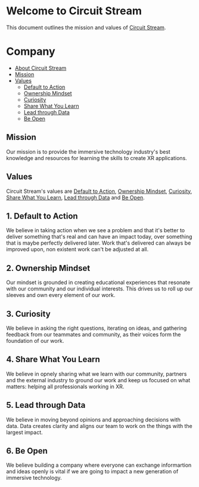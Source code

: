 # Welcome to Circuit Stream

This document outlines the mission and values of [Circuit Stream](https://circuitstream.com/).

# Company

- [About Circuit Stream](url)
- [Mission](#mission)
- [Values](#values)
  - [Default to Action](#value_a)
  - [Ownership Mindset](#value_b)
  - [Curiosity](#value_c)
  - [Share What You Learn](#value_d)
  - [Lead through Data](#value_e)
  - [Be Open](#value_f)

## <a name="mission"></a>Mission

Our mission is to provide the immersive technology industry's best knowledge and resources for learning the skills to create XR applications.

## <a name="values"></a>Values

Circuit Stream's values are [Default to Action](#value_a), [Ownership Mindset](#value_b), [Curiosity](#value_c), [Share What You Learn](#value_d), [Lead through Data](#value_e) and [Be Open](#values_f).

## <a name="value_a"></a>1. Default to Action

We believe in taking action when we see a problem and that it's better to deliver something that's real and can have an impact today, over something that is maybe perfectly delivered later. Work that's delivered can always be improved upon, non existent work can't be adjusted at all. 

## <a name="value_b"></a>2. Ownership Mindset

Our mindset is grounded in creating educational experiences that resonate with our community and our individual interests. This drives us to roll up our sleeves and own every element of our work.

## <a name="value_c"></a>3. Curiosity

We believe in asking the right questions, iterating on ideas, and gathering feedback from our teammates and community, as their voices form the foundation of our work.

## <a name="value_d"></a>4. Share What You Learn

We believe in opnely sharing what we learn with our community, partners and the external industry to ground our work and keep us focused on what matters: helping all professionals working in XR.

## <a name="value_e"></a>5. Lead through Data

We believe in moving beyond opinions and approaching decisions with data. Data creates clarity and aligns our team to work on the things with the largest impact.

## <a name="value_f"></a>6. Be Open

We believe building a company where everyone can exchange informartion and ideas openly is vital if we are going to impact a new generation of immersive technology. 

